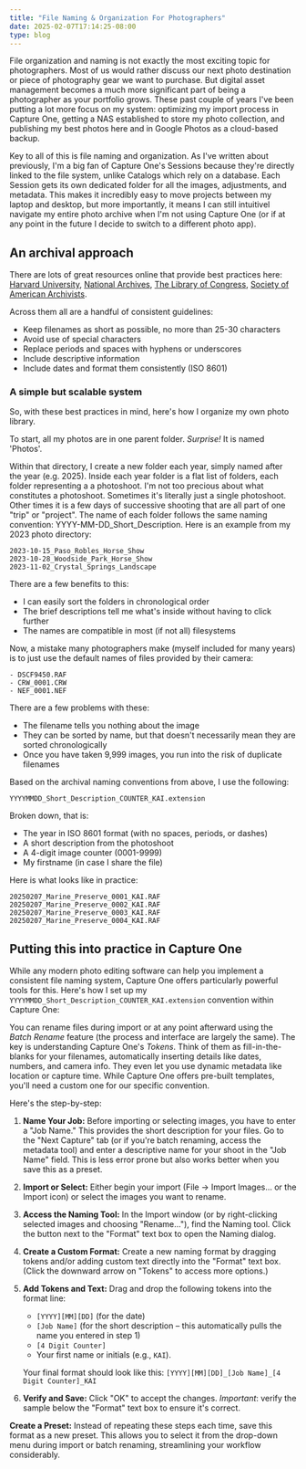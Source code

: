 ```yaml
---
title: "File Naming & Organization For Photographers"
date: 2025-02-07T17:14:25-08:00
type: blog
---
```


File organization and naming is not exactly the most exciting topic for photographers. Most of us would rather discuss our next photo destination or piece of photography gear we want to purchase. But digital asset management becomes a much more significant part of being a photographer as your portfolio grows. These past couple of years I've been putting a lot more focus on my system: optimizing my import process in Capture One, getting a NAS established to store my photo collection, and publishing my best photos here and in Google Photos as a cloud-based backup.

Key to all of this is file naming and organization. As I've written about previously, I'm a big fan of Capture One's Sessions because they're directly linked to the file system, unlike Catalogs which rely on a database. Each Session gets its own dedicated folder for all the images, adjustments, and metadata. This makes it incredibly easy to move projects between my laptop and desktop, but more importantly, it means I can still intuitivel navigate my entire photo archive when I'm not using Capture One (or if at any point in the future I decide to switch to a different photo app).

## An archival approach

There are lots of great resources online that provide best practices here: [Harvard University](https://datamanagement.hms.harvard.edu/plan-design/file-naming-conventions), [National Archives](https://records-express.blogs.archives.gov/2017/08/22/best-practices-for-file-naming/), [The Library of Congress](https://blogs.loc.gov/thesignal/2012/01/with-liberty-and-file-naming-for-all/), [Society of American Archivists](http://files.archivists.org/groups/museum/standards/3.%20Records%20Management/Getty%20Records%20Management%20User%20Guides.pdf).

Across them all are a handful of consistent guidelines:

- Keep filenames as short as possible, no more than 25-30 characters
- Avoid use of special characters
- Replace periods and spaces with hyphens or underscores
- Include descriptive information
- Include dates and format them consistently (ISO 8601)

### A simple but scalable system

So, with these best practices in mind, here's how I organize my own photo library.

To start, all my photos are in one parent folder. _Surprise!_ It is named 'Photos'.

Within that directory, I create a new folder each year, simply named after the year (e.g. 2025). Inside each year folder is a flat list of folders, each folder representing a a photoshoot. I'm not too precious about what constitutes a photoshoot. Sometimes it's literally just a single photoshoot. Other times it is a few days of successive shooting that are all part of one "trip" or "project". The name of each folder follows the same naming convention: YYYY-MM-DD_Short_Description. Here is an example from my 2023 photo directory:

```
2023-10-15_Paso_Robles_Horse_Show
2023-10-28_Woodside_Park_Horse_Show
2023-11-02_Crystal_Springs_Landscape
```

There are a few benefits to this:

- I can easily sort the folders in chronological order
- The brief descriptions tell me what's inside without having to click further
- The names are compatible in most (if not all) filesystems

Now, a mistake many photographers make (myself included for many years) is to just use the default names of files provided by their camera:

```
- DSCF9450.RAF
- CRW_0001.CRW
- NEF_0001.NEF
```

There are a few problems with these:

- The filename tells you nothing about the image
- They can be sorted by name, but that doesn't necessarily mean they are sorted chronologically
- Once you have taken 9,999 images, you run into the risk of duplicate filenames

Based on the archival naming conventions from above, I use the following:

```
YYYYMMDD_Short_Description_COUNTER_KAI.extension
```

Broken down, that is:

- The year in ISO 8601 format (with no spaces, periods, or dashes)
- A short description from the photoshoot
- A 4-digit image counter (0001-9999)
- My firstname (in case I share the file)

Here is what looks like in practice:

```
20250207_Marine_Preserve_0001_KAI.RAF
20250207_Marine_Preserve_0002_KAI.RAF
20250207_Marine_Preserve_0003_KAI.RAF
20250207_Marine_Preserve_0004_KAI.RAF
```

## Putting this into practice in Capture One

While any modern photo editing software can help you implement a consistent file naming system, Capture One offers particularly powerful tools for this. Here's how I set up my `YYYYMMDD_Short_Description_COUNTER_KAI.extension` convention within Capture One:

You can rename files during import or at any point afterward using the _Batch Rename_ feature (the process and interface are largely the same). The key is understanding Capture One's _Tokens_. Think of them as fill-in-the-blanks for your filenames, automatically inserting details like dates, numbers, and camera info. They even let you use dynamic metadata like location or capture time. While Capture One offers pre-built templates, you'll need a custom one for our specific convention.

Here's the step-by-step:

1.  **Name Your Job:** Before importing or selecting images, you have to enter a "Job Name." This provides the short description for your files. Go to the "Next Capture" tab (or if you're batch renaming, access the metadata tool) and enter a descriptive name for your shoot in the "Job Name" field. This is less error prone but also works better when you save this as a preset.
2.  **Import or Select:** Either begin your import (File -> Import Images… or the Import icon) or select the images you want to rename.
3.  **Access the Naming Tool:** In the Import window (or by right-clicking selected images and choosing "Rename..."), find the Naming tool. Click the button next to the "Format" text box to open the Naming dialog.
4.  **Create a Custom Format:** Create a new naming format by dragging tokens and/or adding custom text directly into the "Format" text box. (Click the downward arrow on "Tokens" to access more options.)
5.  **Add Tokens and Text:** Drag and drop the following tokens into the format line:

    - `[YYYY][MM][DD]` (for the date)
    - `[Job Name]` (for the short description – this automatically pulls the name you entered in step 1)
    - `[4 Digit Counter]`
    - Your first name or initials (e.g., `KAI`).

    Your final format should look like this:
    `[YYYY][MM][DD]_[Job Name]_[4 Digit Counter]_KAI`

6.  **Verify and Save:** Click "OK" to accept the changes. _Important_: verify the sample below the "Format" text box to ensure it's correct.

**Create a Preset:** Instead of repeating these steps each time, save this format as a new preset. This allows you to select it from the drop-down menu during import or batch renaming, streamlining your workflow considerably.
